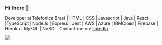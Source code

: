 ### Hi there 👋
Developer at Telefonica Brasil | HTML | CSS | Javascript | Java | React |TypeScript | NodeJs | Express | Jest | AWS | Azure | IBMCloud | Firebase | Heroku | MySQL | NoSQL.
Contact-me on:
[linkedIn](https://www.linkedin.com/in/magdiel-silva-3680881a6)

<img src="https://github-readme-stats.vercel.app/api?username=dev-magdielSilva&theme=radical&show_icons=true">



<!--
**dev-magdielSilva/dev-magdielSilva** is a ✨ _special_ ✨ repository because its `README.md` (this file) appears on your GitHub profile.



Here are some ideas to get you started:

- 🔭 I’m currently working on ...
- 🌱 I’m currently learning ...
- 👯 I’m looking to collaborate on ...
- 🤔 I’m looking for help with ...
- 💬 Ask me about ...
- 📫 How to reach me: ...
- 😄 Pronouns: ...
- ⚡ Fun fact: ...
-->
